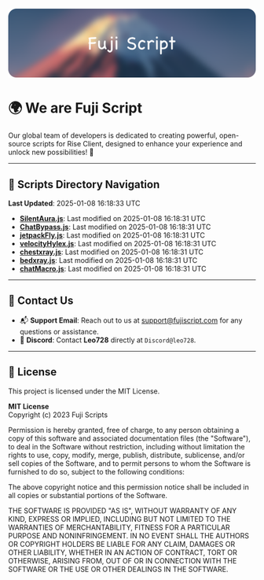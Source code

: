![Banner](.github/b.webp)

# 🌍 **We are Fuji Script**

Our global team of developers is dedicated to creating powerful, open-source scripts for Rise Client, designed to enhance your experience and unlock new possibilities! 🌟

---
<!-- SCRIPTS_NAVIGATION_START -->
## 📂 **Scripts Directory Navigation**

**Last Updated**: 2025-01-08 16:18:33 UTC

- **[SilentAura.js](scripts/SilentAura.js)**: Last modified on 2025-01-08 16:18:31 UTC
- **[ChatBypass.js](scripts/ChatBypass.js)**: Last modified on 2025-01-08 16:18:31 UTC
- **[jetpackFly.js](scripts/jetpackFly.js)**: Last modified on 2025-01-08 16:18:31 UTC
- **[velocityHylex.js](scripts/velocityHylex.js)**: Last modified on 2025-01-08 16:18:31 UTC
- **[chestxray.js](scripts/chestxray.js)**: Last modified on 2025-01-08 16:18:31 UTC
- **[bedxray.js](scripts/bedxray.js)**: Last modified on 2025-01-08 16:18:31 UTC
- **[chatMacro.js](scripts/chatMacro.js)**: Last modified on 2025-01-08 16:18:31 UTC

<!-- SCRIPTS_NAVIGATION_END -->

---

## 💬 **Contact Us**  
- 📬 **Support Email**: Reach out to us at [support@fujiscript.com](mailto:support@fujiscript.com) for any questions or assistance.  
- 💬 **Discord**: Contact **Leo728** directly at `Discord@leo728`.

---

## 📜 **License**

This project is licensed under the MIT License.  

**MIT License**  
Copyright (c) 2023 Fuji Scripts  

Permission is hereby granted, free of charge, to any person obtaining a copy of this software and associated documentation files (the "Software"), to deal in the Software without restriction, including without limitation the rights to use, copy, modify, merge, publish, distribute, sublicense, and/or sell copies of the Software, and to permit persons to whom the Software is furnished to do so, subject to the following conditions:  

The above copyright notice and this permission notice shall be included in all copies or substantial portions of the Software.  

THE SOFTWARE IS PROVIDED "AS IS", WITHOUT WARRANTY OF ANY KIND, EXPRESS OR IMPLIED, INCLUDING BUT NOT LIMITED TO THE WARRANTIES OF MERCHANTABILITY, FITNESS FOR A PARTICULAR PURPOSE AND NONINFRINGEMENT. IN NO EVENT SHALL THE AUTHORS OR COPYRIGHT HOLDERS BE LIABLE FOR ANY CLAIM, DAMAGES OR OTHER LIABILITY, WHETHER IN AN ACTION OF CONTRACT, TORT OR OTHERWISE, ARISING FROM, OUT OF OR IN CONNECTION WITH THE SOFTWARE OR THE USE OR OTHER DEALINGS IN THE SOFTWARE.  
